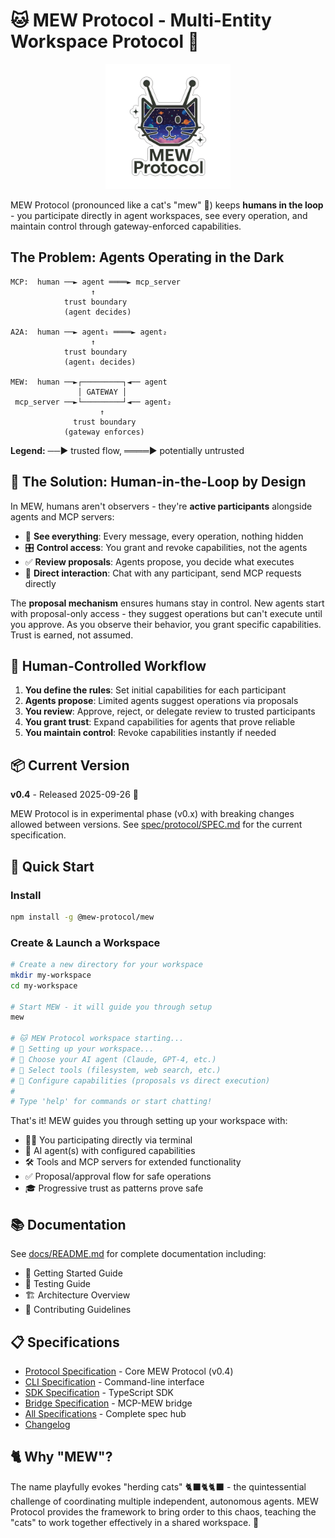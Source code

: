 # 🐱 MEW Protocol - Multi-Entity Workspace Protocol 🚀

<div align="center">
  <img src="docs/mew-protocol-logo.png" alt="MEW Protocol Logo" width="200"/>
</div>

MEW Protocol (pronounced like a cat's "mew" 🐾) keeps **humans in the loop** - you participate directly in agent workspaces, see every operation, and maintain control through gateway-enforced capabilities.

## The Problem: Agents Operating in the Dark

```
MCP:  human ──► agent ════► mcp_server
                  ↑
            trust boundary
            (agent decides)

A2A:  human ──► agent₁ ════► agent₂
                  ↑
            trust boundary
            (agent₁ decides)

MEW:  human ──►┌─────────┐◄── agent
               │ GATEWAY │
 mcp_server ──►└─────────┘◄── agent₂
                    ↑
              trust boundary
            (gateway enforces)
```

**Legend:** ──► trusted flow, ════► potentially untrusted

## 🌟 The Solution: Human-in-the-Loop by Design

In MEW, humans aren't observers - they're **active participants** alongside agents and MCP servers:
- 👀 **See everything**: Every message, every operation, nothing hidden
- 🎛️ **Control access**: You grant and revoke capabilities, not the agents
- ✅ **Review proposals**: Agents propose, you decide what executes
- 💬 **Direct interaction**: Chat with any participant, send MCP requests directly

The **proposal mechanism** ensures humans stay in control. New agents start with proposal-only access - they suggest operations but can't execute until you approve. As you observe their behavior, you grant specific capabilities. Trust is earned, not assumed.

## 🎯 Human-Controlled Workflow

1. **You define the rules**: Set initial capabilities for each participant
2. **Agents propose**: Limited agents suggest operations via proposals
3. **You review**: Approve, reject, or delegate review to trusted participants
4. **You grant trust**: Expand capabilities for agents that prove reliable
5. **You maintain control**: Revoke capabilities instantly if needed

## 📦 Current Version

**v0.4** - Released 2025-09-26 🎉

MEW Protocol is in experimental phase (v0.x) with breaking changes allowed between versions. See [spec/protocol/SPEC.md](spec/protocol/SPEC.md) for the current specification.

## 🚀 Quick Start

### Install

```bash
npm install -g @mew-protocol/mew
```

### Create & Launch a Workspace

```bash
# Create a new directory for your workspace
mkdir my-workspace
cd my-workspace

# Start MEW - it will guide you through setup
mew

# 🐱 MEW Protocol workspace starting...
# 🎯 Setting up your workspace...
# 🤖 Choose your AI agent (Claude, GPT-4, etc.)
# 📁 Select tools (filesystem, web search, etc.)
# 🔐 Configure capabilities (proposals vs direct execution)
#
# Type 'help' for commands or start chatting!
```

That's it! MEW guides you through setting up your workspace with:
- 🧑‍💻 You participating directly via terminal
- 🤖 AI agent(s) with configured capabilities
- 🛠️ Tools and MCP servers for extended functionality
- ✅ Proposal/approval flow for safe operations
- 🎓 Progressive trust as patterns prove safe

## 📚 Documentation

See [docs/README.md](docs/README.md) for complete documentation including:
- 🚀 Getting Started Guide
- 🧪 Testing Guide
- 🏗️ Architecture Overview
- 🤝 Contributing Guidelines

## 📋 Specifications

- [Protocol Specification](spec/protocol/SPEC.md) - Core MEW Protocol (v0.4)
- [CLI Specification](spec/cli/SPEC.md) - Command-line interface
- [SDK Specification](spec/sdk/SPEC.md) - TypeScript SDK
- [Bridge Specification](spec/bridge/SPEC.md) - MCP-MEW bridge
- [All Specifications](spec/README.md) - Complete spec hub
- [Changelog](CHANGELOG.md)

## 🐈 Why "MEW"?

The name playfully evokes "herding cats" 🐈‍⬛🐈🐈‍⬛ - the quintessential challenge of coordinating multiple independent, autonomous agents. MEW Protocol provides the framework to bring order to this chaos, teaching the "cats" to work together effectively in a shared workspace. 🌠
